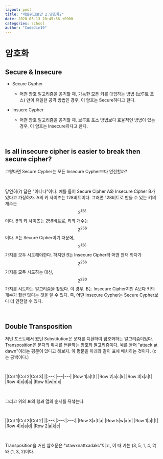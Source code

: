```yaml
---
layout: post
title: "네트워크보안 2.암호화2"
date: 2020-05-13 20:45:36 +0900
categories: school
author: "CodeJin19"
---
```


# 암호화

## Secure & Insecure

 - Secure Cypher

   - 어떤 암호 알고리즘을 공격할 때, 가능한 모든 키를 대입하는 방법 (브루트 포스) 만이 유일한 공격 방법인 경우, 이 암호는 Secure하다고 한다.

 - Insucre Cypher

   - 어떤 암호 알고리즘을 공격할 때, 브루트 포스 방법보다 효율적인 방법이 있는 경우, 이 암호는 Insecure하다고 한다.

<br>

## Is all insecure cipher is easier to break then secure cipher?

그렇다면 Secure Cypher는 모든 Insecure Cypher보다 안전할까?

<br>

당연히(?) 답은 "아니다"이다. 예를 들어 Secure Cipher A와 Insecure Cipher B가 있다고 가정하자. A의 키 사이즈는 128비트이다. 그러면 128비트로 만들 수 있는 키의 개수는 $$2^{128}$$이다. B의 키 사이즈는 256비트로, 키의 개수는 $$2^{256}$$이다. A는 Secure Cipher이기 때문에, $$2^{128}$$가지를 모두 시도해야한다. 하지만 B는 Insecure Cipher라 어떤 천재 학자가 $$2^{256}$$가지를 모두 시도하는 대신, $$2^{230}$$가지를 시도하는 알고리즘을 찾았다. 이 경우, B는 Insecure Cipher지만 A보다 키의 개수가 훨씬 많다는 것을 알 수 있다. 즉, 어떤 Insecure Cypher는 Secure Cypher보다 더 안전할 수 있다.

<br>

## Double Transposition

저번 포스트에서 봤던 Substitution은 문자를 치환하여 암호화하는 알고리즘이었다. Transposition은 문자의 위치를 변환하는 암호화 알고리즘이다. 예를 들어 "attack at dawn"이라는 평문이 있다고 해보자. 이 평문을 아래와 같이 표에 배치하는 것이다. (x는 공백이다.)

<br>

||Col 1|Col 2|Col 3|
||:---:|---|---|
|Row 1|a|t|t|
|Row 2|a|c|k|
|Row 3|x|a|t|
|Row 4|x|d|a|
|Row 5|w|n|x|

<br>

그리고 위의 표의 행과 열의 순서를 뒤섞는다.

<br>

||Col 1|Col 3|Col 2|
||:---:|:---:|:---:|
|Row 3|x|t|a|
|Row 5|w|x|n|
|Row 1|a|t|t|
|Row 4|x|a|d|
|Row 2|a|k|c|

<br>

Transposition을 거친 암호문은 "xtawxnattxadakc"이고, 이 때 키는 (3, 5, 1, 4, 2)와 (1, 3, 2)이다.